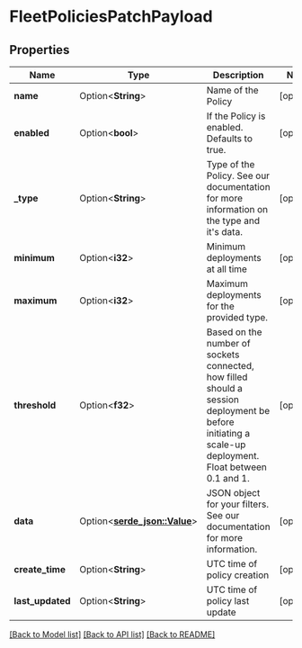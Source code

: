 # FleetPoliciesPatchPayload

## Properties

Name | Type | Description | Notes
------------ | ------------- | ------------- | -------------
**name** | Option<**String**> | Name of the Policy | [optional]
**enabled** | Option<**bool**> | If the Policy is enabled. Defaults to true. | [optional]
**_type** | Option<**String**> | Type of the Policy. See our documentation for more information on the type and it's data. | [optional]
**minimum** | Option<**i32**> | Minimum deployments at all time | [optional]
**maximum** | Option<**i32**> | Maximum deployments for the provided type. | [optional]
**threshold** | Option<**f32**> | Based on the number of sockets connected, how filled should a session deployment be before initiating a scale-up deployment. Float between 0.1 and 1. | [optional]
**data** | Option<[**serde_json::Value**](.md)> | JSON object for your filters. See our documentation for more information. | [optional]
**create_time** | Option<**String**> | UTC time of policy creation | [optional]
**last_updated** | Option<**String**> | UTC time of policy last update | [optional]

[[Back to Model list]](../README.md#documentation-for-models) [[Back to API list]](../README.md#documentation-for-api-endpoints) [[Back to README]](../README.md)


